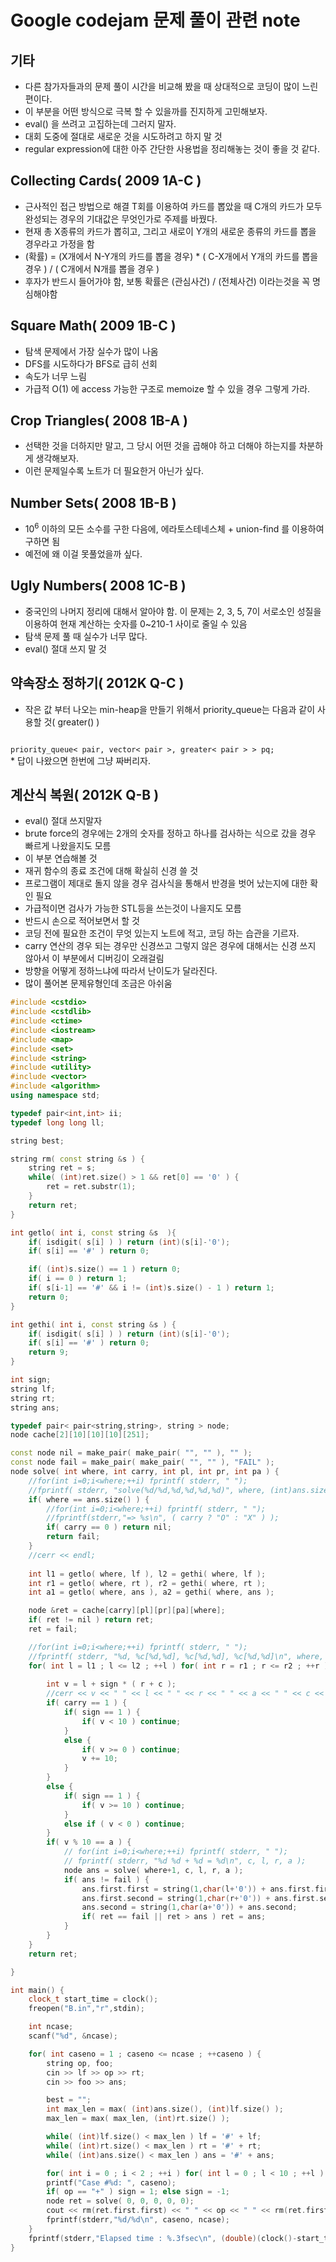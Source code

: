 Google codejam 문제 풀이 관련 note
==================================

기타
----

* 다른 참가자들과의 문제 풀이 시간을 비교해 봤을 때 상대적으로 코딩이 많이 느린편이다.
 * 이 부분을 어떤 방식으로 극복 할 수 있을까를 진지하게 고민해보자.
* eval() 을 쓰려고 고집하는데 그러지 말자.
* 대회 도중에 절대로 새로운 것을 시도하려고 하지 말 것
* regular expression에 대한 아주 간단한 사용법을 정리해놓는 것이 좋을 것 같다.

Collecting Cards( 2009 1A-C )
-----------------------------

* 근사적인 접근 방법으로 해결 T회를 이용하여 카드를 뽑았을 때 C개의 카드가 모두 완성되는 경우의 기대값은 무엇인가로 주제를 바꿨다.
* 현재 총 X종류의 카드가 뽑히고, 그리고 새로이 Y개의 새로운 종류의 카드를 뽑을 경우라고 가정을 함
 * (확률) = (X개에서 N-Y개의 카드를 뽑을 경우) * ( C-X개에서 Y개의 카드를 뽑을 경우 ) / ( C개에서 N개를 뽑을 경우 )
 * 후자가 반드시 들어가야 함, 보통 확률은 (관심사건) / (전체사건) 이라는것을 꼭 명심해야함

Square Math( 2009 1B-C )
------------------------

* 탐색 문제에서 가장 실수가 많이 나옴
 * DFS를 시도하다가 BFS로 급히 선회
 * 속도가 너무 느림
 * 가급적 O(1) 에 access 가능한 구조로 memoize 할 수 있을 경우 그렇게 가라.

Crop Triangles( 2008 1B-A )
---------------------------

* 선택한 것을 더하지만 말고, 그 당시 어떤 것을 곱해야 하고 더해야 하는지를 차분하게 생각해보자.
* 이런 문제일수록 노트가 더 필요한거 아닌가 싶다.

Number Sets( 2008 1B-B )
------------------------

* 10<sup>6</sup> 이하의 모든 소수를 구한 다음에, 에라토스테네스체 + union-find 를 이용하여 구하면 됨
* 예전에 왜 이걸 못풀었을까 싶다.

Ugly Numbers( 2008 1C-B )
-------------------------

* 중국인의 나머지 정리에 대해서 알아야 함. 이 문제는 2, 3, 5, 7이 서로소인 성질을 이용하여 현재 계산하는 숫자를 0~210-1 사이로 줄일 수 있음
* 탐색 문제 풀 때 실수가 너무 많다.
* eval() 절대 쓰지 말 것

약속장소 정하기( 2012K Q-C )
----------------------------

* 작은 값 부터 나오는 min-heap을 만들기 위해서 priority_queue는 다음과 같이 사용할 것( greater() )
<code>
priority_queue< pair<ll,int>, vector< pair<ll,int> >, greater< pair<ll,int> > > pq;
</code>
* 답이 나왔으면 한번에 그냥 짜버리자.

계산식 복원( 2012K Q-B )
------------------------

* eval() 절대 쓰지말자
 * brute force의 경우에는 2개의 숫자를 정하고 하나를 검사하는 식으로 갔을 경우 빠르게 나왔을지도 모름
  * 이 부분 연습해볼 것
* 재귀 함수의 종료 조건에 대해 확실히 신경 쓸 것
 * 프로그램이 제대로 돌지 않을 경우 검사식을 통해서 반경을 벗어 났는지에 대한 확인 필요
  * 가급적이면 검사가 가능한 STL등을 쓰는것이 나을지도 모름
* 반드시 손으로 적어보면서 할 것
* 코딩 전에 필요한 조건이 무엇 있는지 노트에 적고, 코딩 하는 습관을 기르자.
 * carry 연산의 경우 되는 경우만 신경쓰고 그렇지 않은 경우에 대해서는 신경 쓰지 않아서 이 부분에서 디버깅이 오래걸림
* 방향을 어떻게 정하느냐에 따라서 난이도가 달라진다.
* 많이 풀어본 문제유형인데 조금은 아쉬움

```c++
#include <cstdio>
#include <cstdlib>
#include <ctime>
#include <iostream>
#include <map>
#include <set>
#include <string>
#include <utility>
#include <vector>
#include <algorithm>
using namespace std;

typedef pair<int,int> ii;
typedef long long ll;

string best;

string rm( const string &s ) {
    string ret = s;
    while( (int)ret.size() > 1 && ret[0] == '0' ) {
        ret = ret.substr(1);
    }
    return ret;
}

int getlo( int i, const string &s  ){
    if( isdigit( s[i] ) ) return (int)(s[i]-'0');
    if( s[i] == '#' ) return 0;

    if( (int)s.size() == 1 ) return 0;
    if( i == 0 ) return 1;
    if( s[i-1] == '#' && i != (int)s.size() - 1 ) return 1;
    return 0;
}

int gethi( int i, const string &s ) {
    if( isdigit( s[i] ) ) return (int)(s[i]-'0');
    if( s[i] == '#' ) return 0;
    return 9;
}

int sign;
string lf;
string rt;
string ans;

typedef pair< pair<string,string>, string > node;
node cache[2][10][10][10][251];

const node nil = make_pair( make_pair( "", "" ), "" );
const node fail = make_pair( make_pair( "", "" ), "FAIL" );
node solve( int where, int carry, int pl, int pr, int pa ) {
    //for(int i=0;i<where;++i) fprintf( stderr, " ");
    //fprintf( stderr, "solve(%d/%d,%d,%d,%d,%d)", where, (int)ans.size(), carry, pl, pr, pa );
    if( where == ans.size() ) {
        //for(int i=0;i<where;++i) fprintf( stderr, " ");
        //fprintf(stderr,"=> %s\n", ( carry ? "O" : "X" ) );
        if( carry == 0 ) return nil;
        return fail;
    }
    //cerr << endl;
   
    int l1 = getlo( where, lf ), l2 = gethi( where, lf );
    int r1 = getlo( where, rt ), r2 = gethi( where, rt );
    int a1 = getlo( where, ans ), a2 = gethi( where, ans );

    node &ret = cache[carry][pl][pr][pa][where];
    if( ret != nil ) return ret;
    ret = fail;

    //for(int i=0;i<where;++i) fprintf( stderr, " ");
    //fprintf( stderr, "%d, %c[%d,%d], %c[%d,%d], %c[%d,%d]\n", where, lf[where], l1, l2, rt[where], r1, r2, ans[where], a1, a2 );
    for( int l = l1 ; l <= l2 ; ++l ) for( int r = r1 ; r <= r2 ; ++r ) for( int a = a1 ; a <= a2 ; ++a ) for( int c = 0 ; c <= 1 ; ++c ) {
        
        int v = l + sign * ( r + c );
        //cerr << v << " " << l << " " << r << " " << a << " " << c << endl;
        if( carry == 1 ) {
            if( sign == 1 ) {
                if( v < 10 ) continue;
            }
            else {
                if( v >= 0 ) continue;
                v += 10;
            }
        }        
        else {
            if( sign == 1 ) {
                if( v >= 10 ) continue;
            }
            else if ( v < 0 ) continue;
        }
        if( v % 10 == a ) {
            // for(int i=0;i<where;++i) fprintf( stderr, " ");
            // fprintf( stderr, "%d %d + %d = %d\n", c, l, r, a );
            node ans = solve( where+1, c, l, r, a ); 
            if( ans != fail ) {
                ans.first.first = string(1,char(l+'0')) + ans.first.first;
                ans.first.second = string(1,char(r+'0')) + ans.first.second;
                ans.second = string(1,char(a+'0')) + ans.second;
                if( ret == fail || ret > ans ) ret = ans;
            }
        }
    }
    return ret;

}

int main() {
    clock_t start_time = clock();
    freopen("B.in","r",stdin);

    int ncase;
    scanf("%d", &ncase); 

    for( int caseno = 1 ; caseno <= ncase ; ++caseno ) {
        string op, foo;
        cin >> lf >> op >> rt;
        cin >> foo >> ans;

        best = "";
        int max_len = max( (int)ans.size(), (int)lf.size() );
        max_len = max( max_len, (int)rt.size() );

        while( (int)lf.size() < max_len ) lf = '#' + lf;
        while( (int)rt.size() < max_len ) rt = '#' + rt;
        while( (int)ans.size() < max_len ) ans = '#' + ans;

        for( int i = 0 ; i < 2 ; ++i ) for( int l = 0 ; l < 10 ; ++l ) for(int r = 0 ; r < 10 ; ++r ) for( int a = 0 ; a < 10 ; ++ a ) for( int p = 0 ; p < max_len ; ++p ) cache[i][l][r][a][p] = nil;
        printf("Case #%d: ", caseno);
        if( op == "+" ) sign = 1; else sign = -1;
        node ret = solve( 0, 0, 0, 0, 0);
        cout << rm(ret.first.first) << " " << op << " " << rm(ret.first.second) << " = " << rm(ret.second) << endl;
		fprintf(stderr,"%d/%d\n", caseno, ncase);
    }
    fprintf(stderr,"Elapsed time : %.3fsec\n", (double)(clock()-start_time)/CLOCKS_PER_SEC);    
}

```
